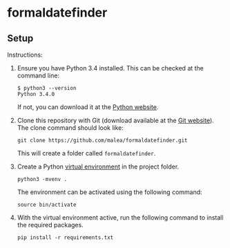 formaldatefinder
================

## Setup

Instructions:

1.  Ensure you have Python 3.4 installed. This can be checked at the command
    line:

        $ python3 --version
        Python 3.4.0

    If not, you can download it at the [Python
    website](https://www.python.org/downloads/).

2.  Clone this repository with Git (download available at the [Git
    website](http://git-scm.com/downloads)). The clone command should look
    like:

        git clone https://github.com/malea/formaldatefinder.git

    This will create a folder called `formaldatefinder`.

3.  Create a Python [virtual
    environment](https://docs.python.org/3/library/venv.html) in the project
    folder.

        python3 -mvenv .

    The environment can be activated using the following command:

        source bin/activate

4.  With the virtual environment active, run the following command to install
    the required packages.

        pip install -r requirements.txt
